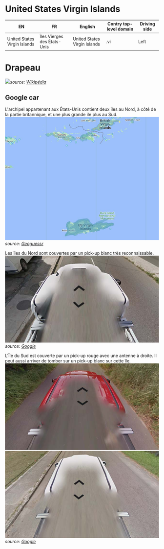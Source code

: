 # United States Virgin Islands

EN | FR | English | Contry top-level domain | Driving side
--- | --- | --- | --- | ---
United States Virgin Islands | Îles Vierges des États-Unis | United States Virgin Islands | .vi | Left

# Drapeau

<img src="https://upload.wikimedia.org/wikipedia/commons/thumb/f/f8/Flag_of_the_United_States_Virgin_Islands.svg/1280px-Flag_of_the_United_States_Virgin_Islands.svg.png" width="640">*source: [Wikipédia](https://en.wikipedia.org/wiki/United_States_Virgin_Islands)*

## Google car

L'archipel appartenant aux États-Unis contient deux îles au Nord, à côté de la partie britannique, et une plus grande ile plus au Sud.  
<img src="src/vi001.jpg" width="640">
*source: [Geoguessr](https://www.geoguessr.com/)*

Les îles du Nord sont couvertes par un pick-up blanc très reconnaissable.  
<img src="src/vi004.jpg" width="640">
*source: [Google](https://earth.google.com/web)*

L'Île du Sud est couverte par un pick-up rouge avec une antenne à droite. Il peut aussi arriver de tomber sur un pick-up blanc sur cette île.  
<img src="src/vi002.jpg" width="640">
<img src="src/vi003.jpg" width="640">
*source: [Google](https://earth.google.com/web)*
